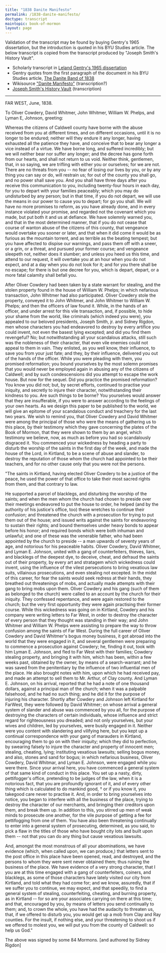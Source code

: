 ```yaml
---
title: "1838 Danite Manifesto"
permalink: /1838-danite-manifesto/
doctype: transcript
maintopic: book-of-mormon
layout: page
---
```


Validation of the transcript may be found by buying Gentry's 1965 dissertation, but the introduction is quoted in his BYU Studies article. The below transcript is copied from the transcript produced by "Joseph Smith's History Vault".

* Scholarly transcript in [Leland Gentry's 1965 dissertation](https://byustudies.byu.edu/content/history-latter-day-saints-northern-missouri-from-1836-1839-0)
* Gentry quotes from the first paragraph of the document in his BYU Studies article, [The Danite Band of 1838](https://scholarsarchive.byu.edu/cgi/viewcontent.cgi?article=1686&context=byusq)
* Wikisource ["Danite Manifesto"](https://en.wikisource.org/wiki/Danite_Manifesto) (transcription?)
* [Joseph Smith's History Vault](http://www.olivercowdery.com/smithhome/1838Sent.htm#pg06b) (transcription)

---

FAR WEST, June, 1838.

To Oliver Cowdery, David Whitmer, John Whitmer, William W. Phelps, and Lyman E, Johnson, greeting:

Whereas the citizens of Caldwell county have borne with the abuse received from you at different times, and on different occasions, until it is no longer to be endured; neither will they endure it any longer, having exhausted all the patience they have, and conceive that to bear any longer a vice instead of a virtue. We have borne long, and suffered incredibly; but we will neither bear nor suffer any longer; and the decree has gone forth from our hearts, and shall not return to us void. Neither think, gentlemen, that, in so saying, we are trifling with either you or ourselves; for we are not. There are no threats from you -- no fear of losing our lives by you, or by any thing you can say or do, will restrain us; for out of the county you shall go, and no power shall save you. And you shall have three days after you receive this communication to you, including twenty-four hours in each day, for you to depart with your families peaceably; which you may do undisturbed by any person; but in that time, if you do not depart, we will use the means in our power to cause you to depart; for go you shall. We will have no more promises to reform, as you have already done, and in every instance violated your promise, and regarded not the covenant which you made, but put both it and us at defiance. We have solemnly warned you, and that in the most determined manner, that if you do not cease that course of wanton abuse of the citizens of this county, that vengeance would overtake you sooner or later, and that when it did come it would be as furious as the mountain torrent, and as terrible as the beating tempest; but you have affected to dispise our warnings, and pass them off with a sneer, or a grin, or a threat, and pursued your former course; and vengeance sleepeth not, neither does it slumber; and unless you heed us this time, and attend to our request, it will overtake you at an hour when you do not expect, and at a day when you do not look for it; and for you there shall be no escape; for there is but one decree for you, which is depart, depart, or a more fatal calamity shall befall you.

After Oliver Cowdery had been taken by a state warrant for stealing, and the stolen property found in the house of William W. Phelps; in which nefarious transaction, John Whitmer had also participated. Oliver Cowdery stole the property, conveyed it to John Whitmer, and John Whitmer to William W. Phelps; and then the officers of law found it. While, in the hands of an officer, and under arrest for this vile transaction, and, if possible, to hide your shame from the world, like criminals (which indeed you were), you appealed to our beloved presidents, Joseph Smith, jr. and Sidney Rigdon, men whose characters you had endeavored to destroy by every artifice you could invent, not even the basest lying excepted; and did you find them revengeful? No; but notwithstanding all your scandalous attacks, still such was the nobleness of their character, that even vile enemies could not appeal to them in vain. They enlisted, as you well know, their influence, to save you from your just fate; and they, by their influence, delivered you out of the hands of the officer. While you were pleading with them, you promised reformation; you bound yourselves by the most solemn promises that you would never be employed again in abusing any of the citizens of Caldwell; and by such condescensions did you attempt to escape the work house. But now for the sequel. Did you practice the promised reformation? You know you did not; but, by secret efforts, continued to practise your iniquity, and secretly to injure their character, notwithstanding their kindness to you. Are such things to be borne? You yourselves would answer that they are insufferable, if you were to answer according to the feelings of your own hearts. As we design this paper to be published to the world, we will give an epitome of your scandalous conduct and treachery for the last two years. We wish to remind you, that Oliver Cowdery and David Whitmer were among the principal of those who were the means of gathering us to this place, by their testimony which they gave concerning the plates of the Book of Mormon, that they were shown to them by an angel, which testimony we believe, now, as much as before you had so scandalously disgraced it. You commenced your wickedness by heading a party to disturb the worship of the saints in the first day of the week, and made the house of the Lord, in Kirtland, to be a scene of abuse and slander, to destroy the reputation of those whom the church had appointed to be their teachers, and for no other cause only that you were not the persons.

"The saints in Kirtland, having elected Oliver Cowdery to be a justice of the peace, he used the power of that office to take their most sacred rights from them, and that contrary to law.

He supported a parcel of blacklegs, and disturbing the worship of the saints; and when the men whom the church had chosen to preside over their meetings endeavored to put the house to order, he helped (and by the authority of his justice's office, too) these wretches to continue their confusion; and threatened the church with a prosecution for trying to put them out of the house; and issued writs against the saints for endeavoring to sustain their rights; and bound themselves under heavy bonds to appear before his honor; and required bonds which were both inhuman and unlawful; and one of these was the venerable father, who had been appointed by the church to preside -- a man upwards of seventy years of age, and notorious for his peaceable habits. Oliver Cowdery, David Whitmer, and Lyman E. Johnson, united with a gang of counterfeiters, thieves, liars, and blacklegs of the deepest dye, to deceive, cheat, and defraud the saints out of their property, by every art and stratagem which wickedness could invent, using the influence of the vilest persecutions to bring vexatious law suits, villainous prosecutions, and even stealing not excepted. In the midst of this career, for fear the saints would seek redress at their hands, they breathed out threatenings of mobs, and actually made attempts with their gang to bring mobs upon them. Oliver Cowdery and his gang (such of them as belonged to the church) were called to an account by the church for their iniquity. They confessed repentance, and were again restored to the church; but the very first opportunity they were again practising their former course. While this wickedness was going on in Kirtland, Cowdery and his company were writing letters to Far West, in order to destroy the character of every person that they thought was standing in their way; and John Whitmer and William W. Phelps were assisting to prepare the way to throw confusion among the saints of Far West. During the full career of Oliver Cowdery and David Whitmer's bogus money business, it got abroad into the world that they were engaged in it, and several gentlemen were preparing to commence a prosecution against Cowdery; he, finding it out, took with him Lyman E. Johnson, and fled to Far West with their families; Cowdery stealing property, and bringing it with him, which has been, within a few weeks past, obtained by the owner, by means of a search-warrant; and he was saved from the penitentiary by the influence of two influential men of the place. He also brought notes with him, upon which he had received pay, and made an attempt to sell them to Mr. Arthur, of Clay county. And Lyman E. Johnson, on his arrival, reported that he had a note of one thousand dollars, against a principal man of the church; when it was a palpable falsehood, and he had no such thing; and he did it for the purpose of injuring his character. Shortly after Cowdery and Johnson left Kirtland for FarWest, they were followed by David Whitmer; on whose arrival a general system of slander and abuse was commenced by you all, for the purpose of destroying the characters of certain individuals, whose influence and strict regard for righteousness you dreaded; and not only yourselves, but your wives and children, led by yourselves, were busily engaged in it. Neither were you content with slandering and vilifying here, but you kept up a continual correspondence with your gang of marauders in Kirtland, encouraging them to go on with their iniquity; which they did to perfection, by swearing falsely to injure the character and property of innocent men; stealing, cheating, lying; instituting vexatious lawsuits; selling bogus money, and also, stones and sand for bogus; in which nefarious business, Oliver Cowdery, David Whitmar, and Lyman E. Johnson, were engaged while you were there. Since your arrival here, you have commenced a general system of that same kind of conduct in this place. You set up a nasty, dirty, pettifogger's office, pretending to be judges of the law, when it is a notorious fact, that you are profoundly ignorant of it, and of every other thing which is calculated to do mankind good, † or if you know it, you takegood care never to practise it. And, in order to bring yourselves into notice, you began to interfere with all the business of the place, trying to destroy the character of our merchants, and bringing their creditors upon them, and break them up. In addition to this, you stirred up men of weak minds to prosecute one another, for the vile purpose of getting a fee for pettifogging from one of them. You have also been threatening continually to enter into a general system of prosecuting, determined, as you said, to pick a flaw in the titles of those who have bought city lots and built upon them -- not that you can do any thing but cause vexatious lawsuits.

And, amongst the most monstrous of all your abominations, we have evidence (which, when called upon, we can produce,) that letters sent to the post office in this place have been opened, read, and destroyed, and the persons to whom they were sent never obtained them; thus ruining the business of the place. We have evidence of a very strong character, that I you are at this time engaged with a gang of counterfeiters, coiners, and blacklegs, as some of those characters have lately visited our city from Kirtland, and told what they had come for; and we know, assuredly, that if we suffer you to continue, we may expect, and that speedily, to find a general system of stealing, counterfeiting, cheating, and burning property, as in Kirtland -- for so are your associates carrying on there at this time; and that, encouraged by you, by means of letters you send continually to them; and, to crown the whole, you have had the audacity to threaten us, that, if we offered to disturb you, you would get up a mob from Clay and Ray counties. For the insult, if nothing else, and your threatening to shoot us if we offered to molest you, we will put you from the county of Caldwell: so help us God."

The above was signed by some 84 Mormons. [and authored by Sidney Rigdon]
